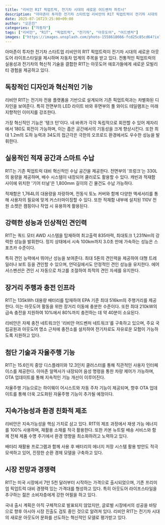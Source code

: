 ```yaml
---
title: "리비안 R1T 픽업트럭, 전기차 시대의 새로운 어드벤처 파트너"
description: "아마존이 투자한 전기차 스타트업 리비안의 R1T 픽업트럭이 전기차 시대의 새로운 아웃도어 라이프스타일을 제시하며 주목받고 있다."
date: 2025-07-16T23:25:00+09:00
author: "오은진"
categories: ["자동차"]
tags: ["리비안", "R1T", "픽업트럭", "전기차", "아웃도어", "어드벤처"]
images: ["https://images.unsplash.com/photo-1558618666-fcd25c85cd64?ixlib=rb-4.0.3&ixid=M3wxMjA3fDB8MHxwaG90by1wYWdlfHx8fGVufDB8fHx8fA%3D%3D&auto=format&fit=crop&w=1200&q=80"]
---
```


아마존이 투자한 전기차 스타트업 리비안의 R1T 픽업트럭이 전기차 시대의 새로운 아웃도어 라이프스타일을 제시하며 자동차 업계의 주목을 받고 있다. 전통적인 픽업트럭의 실용성과 전기차의 혁신적 기술을 결합한 R1T는 아웃도어 애호가들에게 새로운 모빌리티 경험을 제공하고 있다.

## 독창적인 디자인과 혁신적인 기능

리비안 R1T는 전기차 전용 플랫폼을 기반으로 설계되어 기존 픽업트럭과는 차별화된 디자인을 보여준다. 특히 전면부의 LED 라이트 바와 후면부의 풀 와이드 테일램프는 미래지향적인 이미지를 강조한다.

가장 혁신적인 기능은 '탱크 턴'이다. 네 바퀴가 각각 독립적으로 회전할 수 있어 제자리에서 180도 회전이 가능하며, 이는 좁은 공간에서의 기동성을 크게 향상시킨다. 또한 최대 1.2m의 도하 능력과 34도의 접근각은 극한의 오프로드 환경에서도 우수한 성능을 발휘한다.

## 실용적인 적재 공간과 스마트 수납

R1T는 기존 픽업트럭 대비 혁신적인 수납 공간을 제공한다. 전면부의 '프렁크'는 330L의 용량을 제공하며, 배수 시스템이 내장되어 쿨러로도 활용할 수 있다. 캐빈과 적재함 사이에 위치한 '기어 터널'은 1,800mm 길이의 긴 물건도 수납 가능하다.

적재함은 1,764L의 대용량을 자랑하며, 전동식 토노 커버와 함께 다양한 액세서리를 통해 사용자의 필요에 맞게 커스터마이징할 수 있다. 또한 적재함 내부에 설치된 110V 전원 소켓은 캠핑이나 작업 시 유용하게 활용된다.

## 강력한 성능과 인상적인 견인력

R1T는 쿼드 모터 AWD 시스템을 탑재하여 최고출력 835마력, 최대토크 1,231Nm의 강력한 성능을 발휘한다. 정지 상태에서 시속 100km까지 3.0초 만에 가속하는 성능은 스포츠카 수준이다.

특히 견인 능력에서 뛰어난 성능을 보여준다. 최대 5톤의 견인력을 제공하여 대형 트레일러나 보트 등을 견인할 수 있으며, 언덕길에서도 안정적인 견인 성능을 유지한다. 에어 서스펜션은 견인 시 자동으로 차고를 조절하여 최적의 견인 자세를 유지한다.

## 장거리 주행과 충전 인프라

R1T는 135kWh 대용량 배터리를 탑재하여 EPA 기준 최대 516km의 주행거리를 제공한다. 이는 아웃도어 활동을 위한 장거리 이동에 충분한 수준이다. 또한 최대 210kW의 급속 충전을 지원하여 10%에서 80%까지 충전하는 데 약 40분이 소요된다.

리비안은 자체 충전 네트워크인 '리비안 어드벤처 네트워크'를 구축하고 있으며, 주요 국립공원과 아웃도어 명소 근처에 충전소를 설치하여 전기차로도 자유로운 모험이 가능하도록 지원하고 있다.

## 첨단 기술과 자율주행 기능

R1T는 15.6인치 중앙 디스플레이와 12.3인치 클러스터를 통해 직관적인 사용자 인터페이스를 제공한다. 아마존 알렉사가 내장되어 음성 명령을 통한 차량 제어가 가능하며, OTA 업데이트를 통해 지속적인 기능 개선이 이루어진다.

자율주행 기능으로는 하이웨이 어시스트와 자동 주차 기능이 제공되며, 향후 OTA 업데이트를 통해 더욱 고도화된 자율주행 기능이 추가될 예정이다.

## 지속가능성과 환경 친화적 제조

리비안은 지속가능성을 핵심 가치로 삼고 있다. R1T의 제조 과정에서 재생 가능 에너지를 100% 사용하며, 재활용 소재를 적극 활용한다. 또한 카본 뉴트럴 배송 서비스와 함께 전체 제품 수명 주기에서 환경 영향을 최소화하려고 노력하고 있다.

배터리 재활용 프로그램과 함께 사용 후 배터리의 에너지 저장 시스템 활용 방안도 적극 모색하고 있어, 진정한 순환 경제 모델을 구축하고 있다.

## 시장 전망과 경쟁력

R1T는 미국 시장에서 7만 5천 달러부터 시작하는 가격으로 출시되었으며, 기존 프리미엄 픽업트럭 대비 경쟁력 있는 가격대를 형성하고 있다. 특히 아웃도어 라이프스타일을 추구하는 젊은 소비자층에게 강한 어필을 하고 있다.

국내 출시 계획은 아직 구체적으로 발표되지 않았지만, 글로벌 시장에서의 성공을 바탕으로 향후 아시아 시장 진출도 검토 중인 것으로 알려져 있다. 리비안 R1T는 전기차 시대의 새로운 아웃도어 문화를 선도하는 혁신적인 모델로 평가받고 있다. 